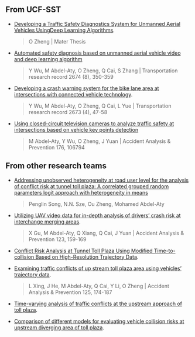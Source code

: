 ## From UCF-SST
* [Developing a Traffic Safety Diagnostics System for Unmanned Aerial Vehicles UsingDeep Learning Algorithms](https://stars.library.ucf.edu/etd/6885/).
    >O Zheng | Mater Thesis
* [	Automated safety diagnosis based on unmanned aerial vehicle video and deep learning algorithm](https://journals.sagepub.com/doi/abs/10.1177/0361198120925808)

    >Y Wu, M Abdel-Aty, O Zheng, Q Cai, S Zhang | Transportation research record 2674 (8), 350-359

* [Developing a crash warning system for the bike lane area at intersections with connected vehicle technology](https://journals.sagepub.com/doi/abs/10.1177/0361198119840617).

    >Y Wu, M Abdel-Aty, O Zheng, Q Cai, L Yue | Transportation research record 2673 (4), 47-58

* [Using closed-circuit television cameras to analyze traffic safety at intersections based on vehicle key points detection](https://www.sciencedirect.com/science/article/pii/S0001457522002299)
    >M Abdel-Aty, Y Wu, O Zheng, J Yuan | Accident Analysis & Prevention 176, 106794






## From other research teams

* [Addressing unobserved heterogeneity at road user level for the analysis of conflict risk at tunnel toll plaza: A correlated grouped random parameters logit approach with heterogeneity in means](https://arxiv.org/abs/2207.06576)
    >Penglin Song, N.N. Sze, Ou Zheng, Mohamed Abdel-Aty


* [Utilizing UAV video data for in-depth analysis of drivers’ crash risk at interchange merging areas](https://www.sciencedirect.com/science/article/pii/S0001457518309631).
     >X Gu, M Abdel-Aty, Q Xiang, Q Cai, J Yuan | Accident Analysis & Prevention 123, 159-169

* [Conflict Risk Analysis at Tunnel Toll Plaza Using Modified Time-to-collision Based on High-Resolution Trajectory Data](https://www.researchgate.net/publication/355200919_Conflict_Risk_Analysis_at_Tunnel_Toll_Plaza_Using_Modified_Time-to-collision_Based_on_High-Resolution_Trajectory_Data).

* [Examining traffic conflicts of up stream toll plaza area using vehicles’ trajectory data](https://www.sciencedirect.com/science/article/pii/S0001457518304342).
    >L Xing, J He, M Abdel-Aty, Q Cai, Y Li, O Zheng | Accident Analysis & Prevention 125, 174-187

* [Time-varying analysis of traffic conflicts at the upstream approach of toll plaza](https://www.sciencedirect.com/science/article/pii/S0001457519316537).

* [Comparison of different models for evaluating vehicle collision risks at upstream diverging area of toll plaza](https://www.sciencedirect.com/science/article/pii/S0001457519307584).
